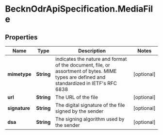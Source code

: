 # BecknOdrApiSpecification.MediaFile

## Properties

Name | Type | Description | Notes
------------ | ------------- | ------------- | -------------
**mimetype** | **String** | indicates the nature and format of the document, file, or assortment of bytes. MIME types are defined and standardized in IETF&#39;s RFC 6838 | [optional] 
**url** | **String** | The URL of the file | [optional] 
**signature** | **String** | The digital signature of the file signed by the sender | [optional] 
**dsa** | **String** | The signing algorithm used by the sender | [optional] 


